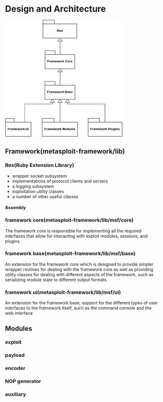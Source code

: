 # Design and Architecture

![Framework 3.0 package dependencies](./Resource/0_framework_3.0_package_dependencies.jpg)

## Framework(metasploit-framework/lib)

### Rex(Ruby Extension Library)

- wrapper socket subsystem
- implementations of protocol clients and servers
- a logging subsystem
- exploitation utility classes
- a number of other useful classes

#### Assembly

### framework core(metasploit-framework/lib/msf/core)

The framework core is responsible for implementing all the required interfaces that allow for interacting with exploit modules, sessions, and plugins

### framework base(metasploit-framework/lib/msf/base)

An extension for the framework core which is designed to provide simpler wrapper routines for dealing
with the framework core as well as providing utility classes for dealing with
different aspects of the framework, such as serializing module state to different
output formats

### framework ui(metasploit-framework/lib/msf/ui)

An extension for the framework base, support for the different types of user interfaces to the framework
itself, such as the command console and the web interface

## Modules

### exploit

### payload

### encoder

### NOP generator

### auxiliary